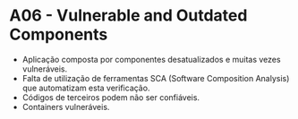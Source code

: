 # A06 - Vulnerable and Outdated Components​

- Aplicação composta por componentes desatualizados e muitas vezes vulneráveis.
- Falta de utilização de ferramentas SCA (Software Composition Analysis) que automatizam esta verificação.
- Códigos de terceiros podem não ser confiáveis.
- Containers vulneráveis.

<div grid="~ cols-3">

<Image :src="'/npm-icon.png'" />
<Image :src="'/trivy.png'" />
<Image :src="'/dependency-check-icon.png'" style="margin-top:50px;margin-left:50px" />

</div>